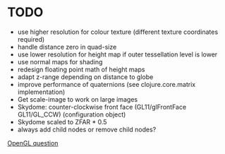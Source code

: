 # TODO

* use higher resolution for colour texture (different texture coordinates required)
* handle distance zero in quad-size
* use lower resolution for height map if outer tessellation level is lower
* use normal maps for shading
* redesign floating point math of height maps
* adapt z-range depending on distance to globe
* improve performance of quaternions (see clojure.core.matrix implementation)
* Get scale-image to work on large images
* Skydome: counter-clockwise front face (GL11/glFrontFace GL11/GL\_CCW) (configuration object)
* Skydome scaled to ZFAR * 0.5
* always add child nodes or remove child nodes?

[OpenGL question](https://gamedev.stackexchange.com/questions/192358/opengl-height-map-accuracy-for-planetary-rendering)
